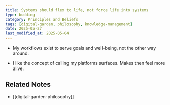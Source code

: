 ```yaml
---
title: Systems should flex to life, not force life into systems
type: budding
category: Principles and Beliefs
tags: [digital-garden, philosophy, knowledge-management]
date: 2025-05-27
last_modified_at: 2025-05-04
---
```


- My workflows exist to serve goals and well-being, not the other way around.

- I like the concept of calling my platforms surfaces. Makes then feel more alive.

## Related Notes

- [[digital-garden-philosophy]]